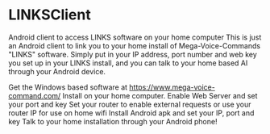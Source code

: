 # LINKSClient
Android client to access LINKS software on your home computer
This is just an Android client to link you to your home install of Mega-Voice-Commands "LINKS" software. Simply put in your IP address, port number and web key you set up in your LINKS install, and you can talk to your home based AI through your Android device.

Get the Windows based software at https://www.mega-voice-command.com/ 
Install on your home computer. 
Enable Web Server and set your port and key
Set your router to enable external requests or use your router IP for use on home wifi
Install Android apk and set your IP, port and key
Talk to your home installation through your Android phone!
